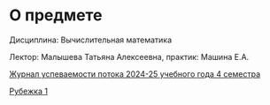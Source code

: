 # О предмете
Дисциплина: Вычислительная математика

Лектор: Малышева Татьяна Алексеевна, практик: Машина Е.А.

[Журнал успеваемости потока 2024-25 учебного года 4 семестра](https://docs.google.com/spreadsheets/d/1v1f7TtfGpb2kgslF1S2_EfBTboTv8UfGCInD7gOXOQc/edit?gid=945604580#gid=945604580)

[Рубежка 1](https://205826.github.io/T2P/T2P_EDITOR.html?id=299994)
